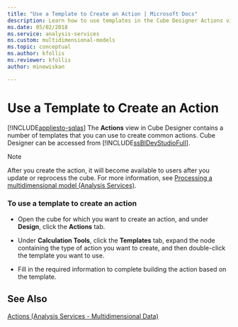 ```yaml
---
title: "Use a Template to Create an Action | Microsoft Docs"
description: Learn how to use templates in the Cube Designer Actions view in SQL Server Data Tools to create common actions.
ms.date: 05/02/2018
ms.service: analysis-services
ms.custom: multidimensional-models
ms.topic: conceptual
ms.author: kfollis
ms.reviewer: kfollis
author: minewiskan

---
```

# Use a Template to Create an Action
[!INCLUDE[appliesto-sqlas](../includes/appliesto-sqlas.md)]
  The **Actions** view in Cube Designer contains a number of templates that you can use to create common actions. Cube Designer can be accessed from [!INCLUDE[ssBIDevStudioFull](../includes/ssbidevstudiofull-md.md)].  
  
> [!NOTE]  
>  After you create the action, it will become available to users after you update or reprocess the cube. For more information, see [Processing a multidimensional model &#40;Analysis Services&#41;](../../analysis-services/multidimensional-models/processing-a-multidimensional-model-analysis-services.md).  
  
### To use a template to create an action  
  
-   Open the cube for which you want to create an action, and under **Design**, click the **Actions** tab.  
  
-   Under **Calculation Tools**, click the **Templates** tab, expand the node containing the type of action you want to create, and then double-click the template you want to use.  
  
-   Fill in the required information to complete building the action based on the template.  
  
## See Also  
 [Actions &#40;Analysis Services - Multidimensional Data&#41;](../../analysis-services/multidimensional-models/actions-analysis-services-multidimensional-data.md)  
  
  
